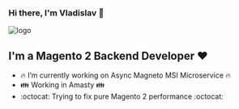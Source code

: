 ### Hi there, I'm Vladislav 👋

![logo](https://www.mindmagnetsoftware.com/blog/wp-content/uploads/2017/02/magento.jpg)

## I'm a Magento 2 Backend Developer :heart:

- :fire: I’m currently working on Async Magneto MSI Microservice :fire:
- :family: Working in Amasty :family:
- :octocat: Trying to fix pure Magento 2 performance :octocat:
